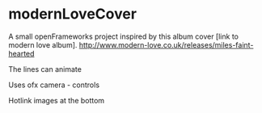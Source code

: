 # modernLoveCover

A small openFrameworks project inspired by this album cover [link to modern love album].
http://www.modern-love.co.uk/releases/miles-faint-hearted

The lines can animate

Uses ofx camera - controls

Hotlink images at the bottom